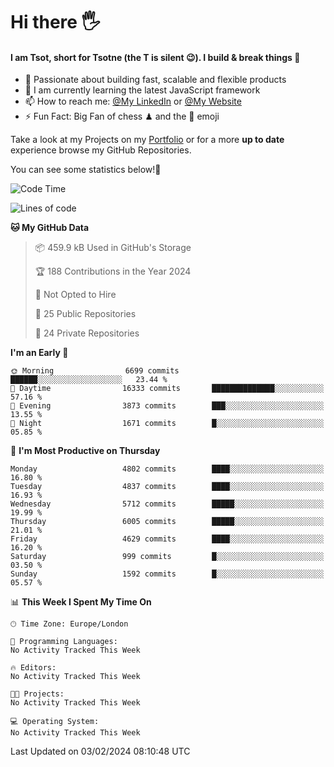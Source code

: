 # Hi there :raised_hand_with_fingers_splayed:
#### I am Tsot, short for Tsotne (the T is silent :wink:). I build & break things :space_invader:
- :telescope: Passionate about building fast, scalable and flexible products
- :seedling: I am currently learning the latest JavaScript framework 
- :mailbox: How to reach me: [@My LinkedIn](https://www.linkedin.com/in/tsotne-gvadzabia/) or [@My Website](https://tsotne.co.uk/contact)
- :zap: Fun Fact: Big Fan of chess ♟ and the 👾 emoji

Take a look at my Projects on my [Portfolio](https://tsotne.co.uk/) or for a more **up to date** experience browse my GitHub Repositories.

You can see some statistics below!:space_invader:
<!--START_SECTION:waka-->
![Code Time](http://img.shields.io/badge/Code%20Time-761%20hrs%202%20mins-blue)

![Lines of code](https://img.shields.io/badge/From%20Hello%20World%20I%27ve%20Written-10.4%20million%20lines%20of%20code-blue)

**🐱 My GitHub Data** 

> 📦 459.9 kB Used in GitHub's Storage 
 > 
> 🏆 188 Contributions in the Year 2024
 > 
> 🚫 Not Opted to Hire
 > 
> 📜 25 Public Repositories 
 > 
> 🔑 24 Private Repositories 
 > 
**I'm an Early 🐤** 

```text
🌞 Morning                6699 commits        ██████░░░░░░░░░░░░░░░░░░░   23.44 % 
🌆 Daytime                16333 commits       ██████████████░░░░░░░░░░░   57.16 % 
🌃 Evening                3873 commits        ███░░░░░░░░░░░░░░░░░░░░░░   13.55 % 
🌙 Night                  1671 commits        █░░░░░░░░░░░░░░░░░░░░░░░░   05.85 % 
```
📅 **I'm Most Productive on Thursday** 

```text
Monday                   4802 commits        ████░░░░░░░░░░░░░░░░░░░░░   16.80 % 
Tuesday                  4837 commits        ████░░░░░░░░░░░░░░░░░░░░░   16.93 % 
Wednesday                5712 commits        █████░░░░░░░░░░░░░░░░░░░░   19.99 % 
Thursday                 6005 commits        █████░░░░░░░░░░░░░░░░░░░░   21.01 % 
Friday                   4629 commits        ████░░░░░░░░░░░░░░░░░░░░░   16.20 % 
Saturday                 999 commits         █░░░░░░░░░░░░░░░░░░░░░░░░   03.50 % 
Sunday                   1592 commits        █░░░░░░░░░░░░░░░░░░░░░░░░   05.57 % 
```


📊 **This Week I Spent My Time On** 

```text
🕑︎ Time Zone: Europe/London

💬 Programming Languages: 
No Activity Tracked This Week

🔥 Editors: 
No Activity Tracked This Week

🐱‍💻 Projects: 
No Activity Tracked This Week

💻 Operating System: 
No Activity Tracked This Week
```


 Last Updated on 03/02/2024 08:10:48 UTC
<!--END_SECTION:waka-->
